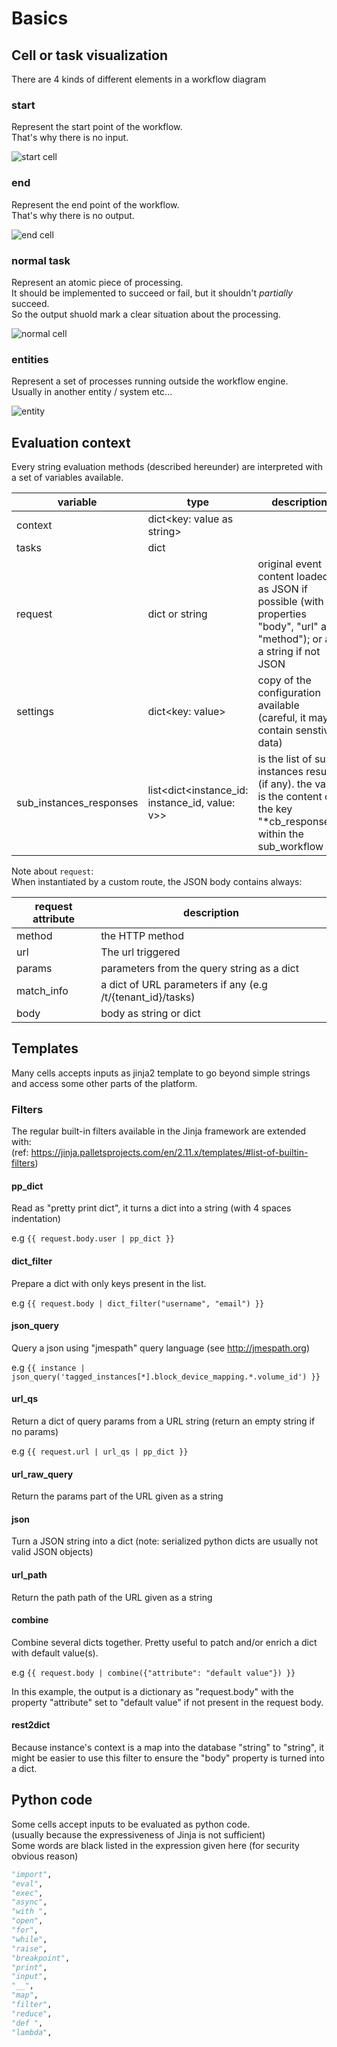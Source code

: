 # Basics

## Cell or task visualization

There are 4 kinds of different elements in a workflow diagram

### start
Represent the start point of the workflow.  
That's why there is no input.

![start cell](./images/start_cell.png "start cell")

### end
Represent the end point of the workflow.  
That's why there is no output.

![end cell](./images/end_cell.png "end cell")

### normal task
Represent an atomic piece of processing.  
It should be implemented to succeed or fail, but it shouldn't *partially* succeed.  
So the output shuold mark a clear situation about the processing.

![normal cell](./images/normal_cell.png "normal cell")

### entities
Represent a set of processes running outside the workflow engine.  
Usually in another entity / system etc...

![entity](./images/entity.png "entity")

## Evaluation context

Every string evaluation methods (described hereunder) are interpreted with a set of variables available.

| variable                  | type                                             | description                                                                                                                        |
|---------------------------|--------------------------------------------------|------------------------------------------------------------------------------------------------------------------------------------|
| context                   | dict<key: value as string>                       |                                                                                                                                    |
| tasks                     | dict<task name: status>                          |                                                                                                                                    |
| request                   | dict or string                                   | original event content loaded as JSON if possible \(with properties "body", "url" and "method"\); or as a string if not JSON       |
| settings                  | dict<key: value>                                 | copy of the configuration available \(careful, it may contain senstive data\)                                                      |
| sub\_instances\_responses | list<dict<instance\_id: instance\_id, value: v>> | is the list of sub instances results \(if any\)\.  the value is the content of the key "\*cb\_response\*" within the sub\_workflow |

Note about `request`:  
When instantiated by a custom route, the JSON body contains always:

| request attribute    | description                                                  |
|----------------------|--------------------------------------------------------------|
| method               | the HTTP method                                              |
| url                  | The url triggered                                            |
| params               | parameters from the query string as a dict                   |
| match_info           | a dict of URL parameters if any (e.g /t/{tenant_id}/tasks)   |
| body                 | body as string or dict                                       |

## Templates

Many cells accepts inputs as jinja2 template to go beyond simple strings and access some other parts of the platform.  

### Filters

The regular built-in filters available in the Jinja framework are extended with:  
(ref: https://jinja.palletsprojects.com/en/2.11.x/templates/#list-of-builtin-filters)

#### pp_dict  
Read as "pretty print dict", it turns a dict into a string (with 4 spaces indentation)
  
e.g `{{ request.body.user | pp_dict }}`
 
#### dict_filter  
Prepare a dict with only keys present in the list.

e.g `{{ request.body | dict_filter("username", "email") }}`

#### json_query  
Query a json using "jmespath" query language (see http://jmespath.org)

e.g `{{ instance | json_query('tagged_instances[*].block_device_mapping.*.volume_id') }}`

#### url_qs
Return a dict of query params from a URL string (return an empty string if no params)  

e.g `{{ request.url | url_qs | pp_dict }}`

#### url_raw_query  
Return the params part of the URL given as a string  

#### json  
Turn a JSON string into a dict (note: serialized python dicts are usually not valid JSON objects)

#### url_path  
Return the path path of the URL given as a string

#### combine  
Combine several dicts together.
Pretty useful to patch and/or enrich a dict with default value(s).

e.g `{{ request.body | combine({"attribute": "default value"}) }}`

In this example, the output is a dictionary as "request.body" 
with the property "attribute" set to "default value" if not present in the request body.

#### rest2dict  
Because instance's context is a map into the database "string" to "string",
it might be easier to use this filter to ensure the "body" property is turned into a dict.

## Python code

Some cells accept inputs to be evaluated as python code.  
(usually because the expressiveness of Jinja is not sufficient)    
Some words are black listed in the expression given here (for security obvious reason)

```python
"import",
"eval",
"exec",
"async",
"with ",
"open",
"for",
"while",
"raise",
"breakpoint",
"print",
"input",
"__",
"map",
"filter",
"reduce",
"def ",
"lambda",
```
